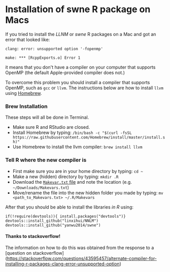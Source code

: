 # Installation of swne R package on Macs
If you tried to install the *LLNM* or *swne* R packages on a Mac and got an error that looked like:  

`clang: error: unsupported option '-fopenmp'`  

`make: *** [RcppExports.o] Error 1`  

it means that you don't have a compiler on your computer that supports OpenMP (the default Apple-provided compiler does not.)

To overcome this problem you should install a compiler that supports OpenMP, such as `gcc` or `llvm`. The instructions below are how to install `llvm` using [Homebrew](https://brew.sh).

### Brew Installation
These steps will all be done in Terminal.
* Make sure R and RStudio are closed.
* Install Homebrew by typing:
`/bin/bash -c "$(curl -fsSL https://raw.githubusercontent.com/Homebrew/install/master/install.sh)"`
* Use Homebrew to install the llvm compiler: `brew install llvm`

### Tell R where the new compiler is
* First make sure you are in your home directory by typing: `cd ~`
* Make a new (hidden) directory by typing: `mkdir .R`
* Download the [`Makevar.txt` file](Makevars.txt) and note the location (e.g. `~/Downloads/Makevars.txt`)
* Move/rename the file into the new hidden folder you made by typing: `mv <path_to_Makevars.txt> ~/.R/Makevars`

After that you should be able to install the libraries *in R* using:  

`if(!require(devtools)){ install.packages("devtools")}`  
`devtools::install_github("linxihui/NNLM")`  
`devtools::install_github("yanwu2014/swne")`  

#### Thanks to stackoverflow!
The information on how to do this was obtained from the response to a [question on stackoverflow]  (https://stackoverflow.com/questions/43595457/alternate-compiler-for-installing-r-packages-clang-error-unsupported-option)

